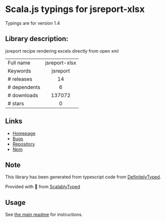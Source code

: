 
# Scala.js typings for jsreport-xlsx

Typings are for version 1.4

## Library description:
jsreport recipe rendering excels directly from open xml

|                    |                 |
| ------------------ | :-------------: |
| Full name          | jsreport-xlsx |
| Keywords           | jsreport |
| # releases         | 14 |
| # dependents       | 6 |
| # downloads        | 137072 |
| # stars            | 0 |

## Links
- [Homepage](https://github.com/jsreport/jsreport-xlsx)
- [Bugs](https://github.com/jsreport/jsreport-xlsx/issues)
- [Repository](https://github.com/jsreport/jsreport-xlsx)
- [Npm](https://www.npmjs.com/package/jsreport-xlsx)
    


## Note
This library has been generated from typescript code from [DefinitelyTyped](https://definitelytyped.org).

Provided with :purple_heart: from [ScalablyTyped](https://github.com/oyvindberg/ScalablyTyped)

## Usage
See [the main readme](../../readme.md) for instructions.


